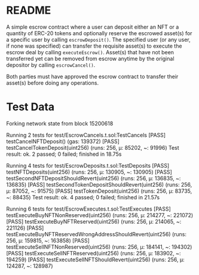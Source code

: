 # README

A simple escrow contract where a user can deposit either an NFT or a quantity of ERC-20 tokens and optionally reserve the escrowed asset(s) for a specific user by calling `escrowDeposit()`. The specified user (or any user, if none was specified) can transfer the requisite asset(s) to execute the escrow deal by calling `executeEscrow()`. Asset(s) that have not been transferred yet can be removed from escrow anytime by the original depositor by calling `escrowCancel()`.

Both parties must have approved the escrow contract to transfer their asset(s) before doing any operations.


# Test Data
Forking network state from block 15200618

Running 2 tests for test/EscrowCancels.t.sol:TestCancels
[PASS] testCancelNFTDeposit() (gas: 139372)
[PASS] testCancelTokenDeposit(uint256) (runs: 256, μ: 85202, ~: 91996)
Test result: ok. 2 passed; 0 failed; finished in 18.75s

Running 4 tests for test/EscrowDeposits.t.sol:TestDeposits
[PASS] testNFTDeposits(uint256) (runs: 256, μ: 130905, ~: 130905)
[PASS] testSecondNFTDepositShouldRevert(uint256) (runs: 256, μ: 136835, ~: 136835)
[PASS] testSecondTokenDepositShouldRevert(uint256) (runs: 256, μ: 87052, ~: 91575)
[PASS] testTokenDeposit(uint256) (runs: 256, μ: 83735, ~: 88435)
Test result: ok. 4 passed; 0 failed; finished in 21.57s

Running 6 tests for test/EscrowExecutes.t.sol:TestExecutes
[PASS] testExecuteBuyNFTNonReserved(uint256) (runs: 256, μ: 214277, ~: 221072)
[PASS] testExecuteBuyNFTReserved(uint256) (runs: 256, μ: 214065, ~: 221126)
[PASS] testExecuteBuyNFTReservedWrongAddressShouldRevert(uint256) (runs: 256, μ: 159815, ~: 163858)
[PASS] testExecuteSellNFTNonReserved(uint256) (runs: 256, μ: 184141, ~: 194302)
[PASS] testExecuteSellNFTReserved(uint256) (runs: 256, μ: 183902, ~: 194259)
[PASS] testExecuteSellNFTShouldRevert(uint256) (runs: 256, μ: 124287, ~: 128987)